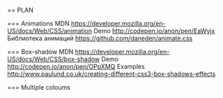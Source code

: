 ==
PLAN

===
Animations
MDN https://developer.mozilla.org/en-US/docs/Web/CSS/animation
Demo http://codepen.io/anon/pen/EaWyjx
Библиотека анимаций https://github.com/daneden/animate.css

===
Box-shadow
MDN https://developer.mozilla.org/en-US/docs/Web/CSS/box-shadow
Demo http://codepen.io/anon/pen/OPpXMQ
Examples
http://www.paulund.co.uk/creating-different-css3-box-shadows-effects

===
Multiple coloums